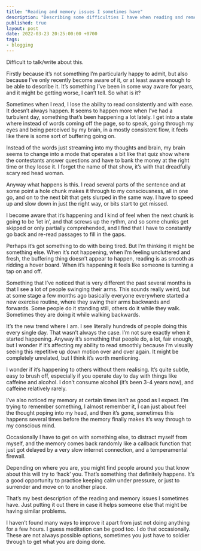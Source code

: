 ```yaml
---
title: "Reading and memory issues I sometimes have"
description: "Describing some difficulties I have when reading snd remembering things"
published: true
layout: post
date: 2022-03-23 20:25:00:00 +0700
tags:
- blogging
---
```

Difficult to talk/write about this. 

Firstly because it’s not something I’m particularly happy to admit, but also because I’ve only recently become aware of it, or at least aware enough to be able to describe it. It’s something I’ve been in some way aware for years, and it might be getting worse, I can’t tell. So what is it?

Sometimes when I read, I lose the ability to read consistently and with ease. It doesn’t always happen. It seems to happen more when I’ve had a turbulent day, something that’s been happening a lot lately. I get into a state where instead of words coming off the page, so to speak, going through my eyes and being perceived by my brain, in a mostly consistent flow, it feels like there is some sort of buffering going on. 

Instead of the words just streaming into my thoughts and brain, my brain seems to change into a mode that operates a bit like that quiz show where the contestants answer questions and have to bank the money at the right time or they loose it. I forget the name of that show, it’s with that dreadfully scary red head woman.

Anyway what happens is this. I read several parts of the sentence and at some point a hole chunk makes it through to my consciousness, all in one go, and on to the next bit that gets slurped in the same way. I have to speed up and slow down in just the right way, or bits start to get missed.

I become aware that it’s happening and I kind of feel when the next chunk is going to be ‘let in’, and that screws up the rythm, and so some chunks get skipped or only partially comprehended, and I find that I have to constantly go back and re-read passages to fill in the gaps.

Perhaps it’s got something to do with being tired. But I’m thinking it might be something else. When it’s not happening, when I’m feeling uncluttered and fresh, the buffering thing doesn’t appear to happen, reading is as smooth as ridding a hover board. When it’s happening it feels like someone is turning a tap on and off.

Something that I’ve noticed that is very different the past several months is that I see a lot of people swinging their arms. This sounds really weird, but at some stage a few months ago basically everyone everywhere started a new exercise routine, where they swing their arms backwards and forwards. Some people do it standing still, others do it while they walk. Sometimes they are doing it while walking backwards. 

It’s the new trend where I am. I see literally hundreds of people doing this every single day. That wasn’t always the case. I’m not sure exactly when it started happening. Anyway it’s something that people do, a lot, fair enough, but I wonder if it’s affecting my ability to read smoothly because I’m visually seeing this repetitive up down motion over and over again. It might be completely unrelated, but I think it’s worth mentioning. 

I wonder if it’s happening to others without them realising. It’s quite subtle, easy to brush off, especially if you operate day to day with things like caffeine and alcohol. I don’t consume alcohol (it’s been 3-4 years now), and caffeine relatively rarely.

I’ve also noticed my memory at certain times isn’t as good as I expect. I’m trying to remember something, I almost remember it, I can just about feel the thought poping into my head, and then it’s gone, sometimes this happens several times before the memory finally makes it’s way through to my conscious mind. 

Occasionally I have to get on with something else, to distract myself from myself, and the memory comes back randomly like a callback function that just got delayed by a very slow internet connection, and a temperamental firewall.

Depending on where you are, you might find people around you that know about this will try to ‘hack’ you. That’s something that definitely happens. It’s a good opportunity to practice keeping calm under pressure, or just to surrender and move on to another place.

That’s my best description of the reading and memory issues I sometimes have. Just putting it out there in case it helps someone else that might be having similar problems. 

I haven’t found many ways to improve it apart from just not doing anything for a few hours. I guess meditation can be good too. I do that occasionally. These are not always possible options, sometimes you just have to soldier through to get what you are doing done.